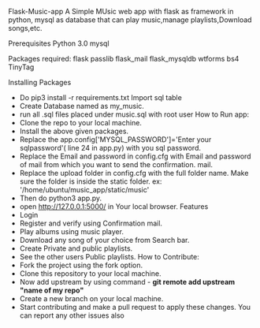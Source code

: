 Flask-Music-app
A Simple MUsic web app with flask as framework in python, mysql as database that can play music,manage playlists,Download songs,etc.

Prerequisites
Python 3.0
mysql

Packages required:
flask
passlib
flask_mail
flask_mysqldb
wtforms
bs4
TinyTag

Installing Packages
* Do pip3 install -r requirements.txt
Import sql table
* Create Database named as my_music.
* run all .sql files placed under music.sql with root user
How to Run app:
* Clone the repo to your local machine.
* Install the above given packages.
* Replace the app.config['MYSQL_PASSWORD']='Enter your sqlpassword'( line 24 in app.py) with you sql password.
* Replace the Email and password in config.cfg with Email and password of mail from which you want to send the confirmation. mail.
* Replace the upload folder in config.cfg with the full folder name. Make sure the folder is inside the static folder. ex: '/home/ubuntu/music_app/static/music'
* Then do python3 app.py.
* open http://127.0.0.1:5000/ in Your local browser.
Features
 * Login
 * Register and verify using Confirmation mail.
 * Play albums using music player.
 * Download any song of your choice from Search bar.
 * Create Private and public playlists.
 * See the other users Public playlists.
How to Contribute:
  * Fork the project using the fork option.
  * Clone this repository to your local machine.
  * Now add upstream by using command - **git remote add upstream "name of my repo"**
  * Create a new branch on your local machine.
  * Start contributing and make a pull request to apply these changes.
You can report any other issues also